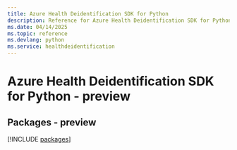 ```yaml
---
title: Azure Health Deidentification SDK for Python
description: Reference for Azure Health Deidentification SDK for Python
ms.date: 04/14/2025
ms.topic: reference
ms.devlang: python
ms.service: healthdeidentification
---
```

# Azure Health Deidentification SDK for Python - preview
## Packages - preview
[!INCLUDE [packages](health-deidentification-index.md)]